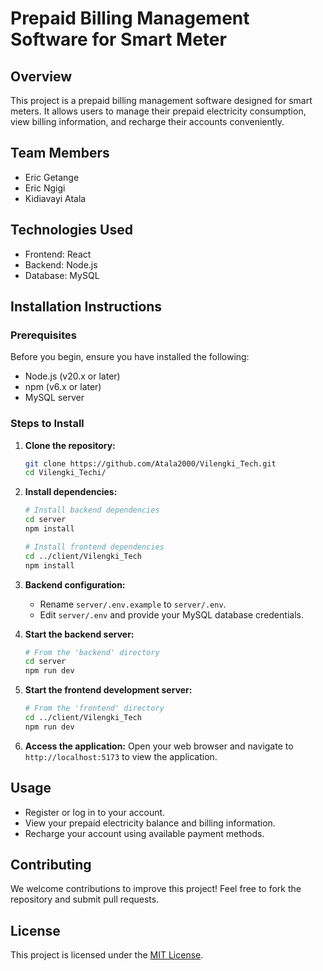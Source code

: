 # Prepaid Billing Management Software for Smart Meter

## Overview
This project is a prepaid billing management software designed for smart meters. It allows users to manage their prepaid electricity consumption, view billing information, and recharge their accounts conveniently.

## Team Members
- Eric Getange
- Eric Ngigi
- Kidiavayi Atala

## Technologies Used
- Frontend: React
- Backend: Node.js
- Database: MySQL

## Installation Instructions

### Prerequisites
Before you begin, ensure you have installed the following:
- Node.js (v20.x or later)
- npm (v6.x or later)
- MySQL server

### Steps to Install

1. **Clone the repository:**
   ```bash
   git clone https://github.com/Atala2000/Vilengki_Tech.git
   cd Vilengki_Techi/
   ```

2. **Install dependencies:**
   ```bash
   # Install backend dependencies
   cd server
   npm install

   # Install frontend dependencies
   cd ../client/Vilengki_Tech
   npm install
   ```

3. **Backend configuration:**
   - Rename `server/.env.example` to `server/.env`.
   - Edit `server/.env` and provide your MySQL database credentials.

4. **Start the backend server:**
   ```bash
   # From the 'backend' directory
   cd server
   npm run dev
   ```

5. **Start the frontend development server:**
   ```bash
   # From the 'frontend' directory
   cd ../client/Vilengki_Tech
   npm run dev
   ```

8. **Access the application:**
   Open your web browser and navigate to `http://localhost:5173` to view the application.

## Usage
- Register or log in to your account.
- View your prepaid electricity balance and billing information.
- Recharge your account using available payment methods.

## Contributing
We welcome contributions to improve this project! Feel free to fork the repository and submit pull requests.

## License
This project is licensed under the [MIT License](LICENSE).
